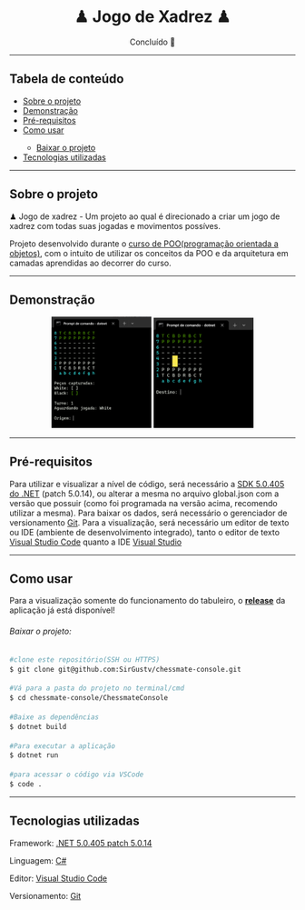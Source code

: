 <h1 align="center">♟ Jogo de Xadrez ♟</h1>
<p align="center">Concluído 🚀</p>

---
<h2>Tabela de conteúdo</h2>
<ul>
    <li><a href="#sobre-o-projeto">Sobre o projeto</a></li>
    <li><a href="#demonstração">Demonstração</a></li>
    <li><a href="#pré-requisitos">Pré-requisitos</a></li>
    <li><a href="#como-usar">Como usar</a></li>
    <ul>
    	<li><a href="#baixar-o-projeto">Baixar o projeto</a></li>
    </ul>
    <li><a href="#tecnologias-utilizadas">Tecnologias utilizadas</a></li>
</ul>

---
<h2>Sobre o projeto</h2>
<p>♟ Jogo de xadrez - Um projeto ao qual é direcionado a criar um jogo de xadrez com todas suas jogadas e movimentos possíves.</p>
<p>Projeto desenvolvido durante o <a href="https://www.udemy.com/course/programacao-orientada-a-objetos-csharp/">curso de POO(programação orientada a objetos)</a>, com o intuito de utilizar os conceitos da POO e da arquitetura em camadas aprendidas ao decorrer do curso. </p>

---
<h2>Demonstração</h2>
<p align="center">
<img alt="Tabuleiro" title="Tabuleiro" src="img\Tabuleiro-Origem.png" width="35%">
<img alt="Destino" title="Destino" src="img\Tabuleiro-Destino.png" width="35%">
</p>

---
<h2>Pré-requisitos</h2>
<p>Para utilizar e visualizar a nível de código, será necessário a <a href="https://dotnet.microsoft.com/en-us/download/dotnet/5.0">SDK 5.0.405 do .NET</a> (patch 5.0.14), ou alterar a mesma no arquivo global.json com a versão que possuir (como foi programada na versão acima, recomendo utilizar a mesma). Para baixar os dados, será necessário o gerenciador de versionamento <a href="https://git-scm.com/">Git</a>. Para a visualização, será necessário um editor de texto ou IDE (ambiente de desenvolvimento integrado), tanto o editor de texto <a href="https://code.visualstudio.com/">Visual Studio Code</a> quanto a IDE <a href="https://visualstudio.microsoft.com/pt-br/vs/community/">Visual Studio</a></p>

---
<h2>Como usar</h2>
<p>Para a visualização somente do funcionamento do tabuleiro, o <a href="https://github.com/SirGustv/chessmate-console/releases/tag/v.1.0"><strong>release</strong></a> da aplicação já está disponível!</p>

<h6>Baixar o projeto:</h6>

```bash
#clone este repositório(SSH ou HTTPS)
$ git clone git@github.com:SirGustv/chessmate-console.git

#Vá para a pasta do projeto no terminal/cmd
$ cd chessmate-console/ChessmateConsole

#Baixe as dependências
$ dotnet build

#Para executar a aplicação
$ dotnet run

#para acessar o código via VSCode
$ code .
```

---
<h2>Tecnologias utilizadas</h2>

Framework: <a href="https://dotnet.microsoft.com/en-us/download/dotnet/5.0">.NET 5.0.405 patch 5.0.14</a>

Linguagem: <a href="https://learn.microsoft.com/en-us/dotnet/csharp/">C#</a>

Editor: <a href="https://code.visualstudio.com/">Visual Studio Code</a>

Versionamento: <a href="https://git-scm.com/">Git</a>
